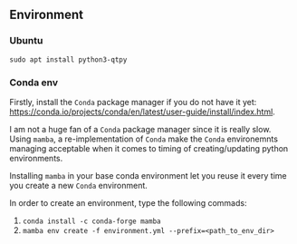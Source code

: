 ## Environment
### Ubuntu

`sudo apt install python3-qtpy`

### Conda env

Firstly, install the `Conda` package manager if you do not have it yet: https://conda.io/projects/conda/en/latest/user-guide/install/index.html.

I am not a huge fan of a `Conda` package manager since it is really slow. Using `mamba`, a re-implementation of `Conda` make the `Conda` environemnts managing acceptable when it comes to timing of creating/updating python environments.

Installing `mamba` in your base conda environment let you reuse it every time you create a new `Conda` environment.

In order to create an environment, type the following commads:  

1. `conda install -c conda-forge mamba`  
2. `mamba env create -f environment.yml --prefix=<path_to_env_dir>`  
